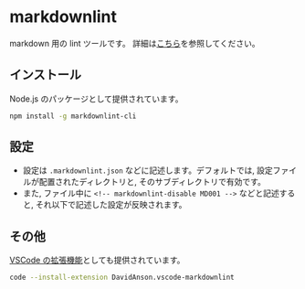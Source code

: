 # markdownlint

markdown 用の lint ツールです。
詳細は[こちら](https://github.com/DavidAnson/markdownlint)を参照してください。

## インストール

Node.js のパッケージとして提供されています。

```sh
npm install -g markdownlint-cli
```

## 設定

- 設定は `.markdownlint.json` などに記述します。デフォルトでは, 設定ファイルが配置されたディレクトリと, そのサブディレクトリで有効です。
- また, ファイル中に `<!-- markdownlint-disable MD001 -->` などと記述すると, それ以下で記述した設定が反映されます。

## その他

[VSCode の拡張機能](https://marketplace.visualstudio.com/items?itemName=DavidAnson.vscode-markdownlint)としても提供されています。

```sh
code --install-extension DavidAnson.vscode-markdownlint
```
